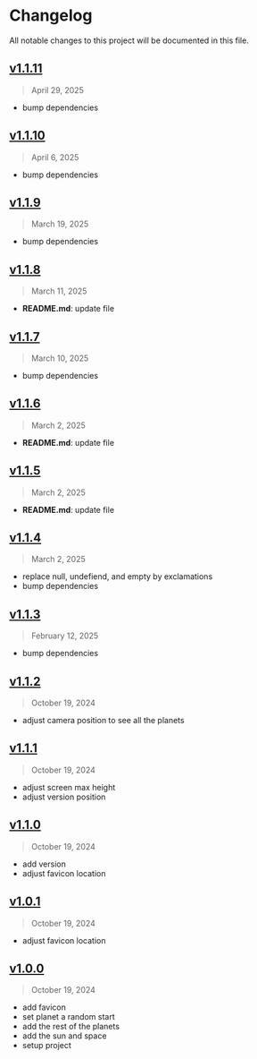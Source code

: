 # Changelog

All notable changes to this project will be documented in this file.

## [v1.1.11](https://github.com/agusmgarcia/next-solar-system/tree/v1.1.11)

> April 29, 2025

- bump dependencies

## [v1.1.10](https://github.com/agusmgarcia/next-solar-system/tree/v1.1.10)

> April 6, 2025

- bump dependencies

## [v1.1.9](https://github.com/agusmgarcia/next-solar-system/tree/v1.1.9)

> March 19, 2025

- bump dependencies

## [v1.1.8](https://github.com/agusmgarcia/next-solar-system/tree/v1.1.8)

> March 11, 2025

- **README.md**: update file

## [v1.1.7](https://github.com/agusmgarcia/next-solar-system/tree/v1.1.7)

> March 10, 2025

- bump dependencies

## [v1.1.6](https://github.com/agusmgarcia/next-solar-system/tree/v1.1.6)

> March 2, 2025

- **README.md**: update file

## [v1.1.5](https://github.com/agusmgarcia/next-solar-system/tree/v1.1.5)

> March 2, 2025

- **README.md**: update file

## [v1.1.4](https://github.com/agusmgarcia/next-solar-system/tree/v1.1.4)

> March 2, 2025

- replace null, undefiend, and empty by exclamations
- bump dependencies

## [v1.1.3](https://github.com/agusmgarcia/next-solar-system/tree/v1.1.3)

> February 12, 2025

- bump dependencies

## [v1.1.2](https://github.com/agusmgarcia/next-solar-system/tree/v1.1.2)

> October 19, 2024

- adjust camera position to see all the planets

## [v1.1.1](https://github.com/agusmgarcia/next-solar-system/tree/v1.1.1)

> October 19, 2024

- adjust screen max height
- adjust version position

## [v1.1.0](https://github.com/agusmgarcia/next-solar-system/tree/v1.1.0)

> October 19, 2024

- add version
- adjust favicon location

## [v1.0.1](https://github.com/agusmgarcia/next-solar-system/tree/v1.0.1)

> October 19, 2024

- adjust favicon location

## [v1.0.0](https://github.com/agusmgarcia/next-solar-system/tree/v1.0.0)

> October 19, 2024

- add favicon
- set planet a random start
- add the rest of the planets
- add the sun and space
- setup project
